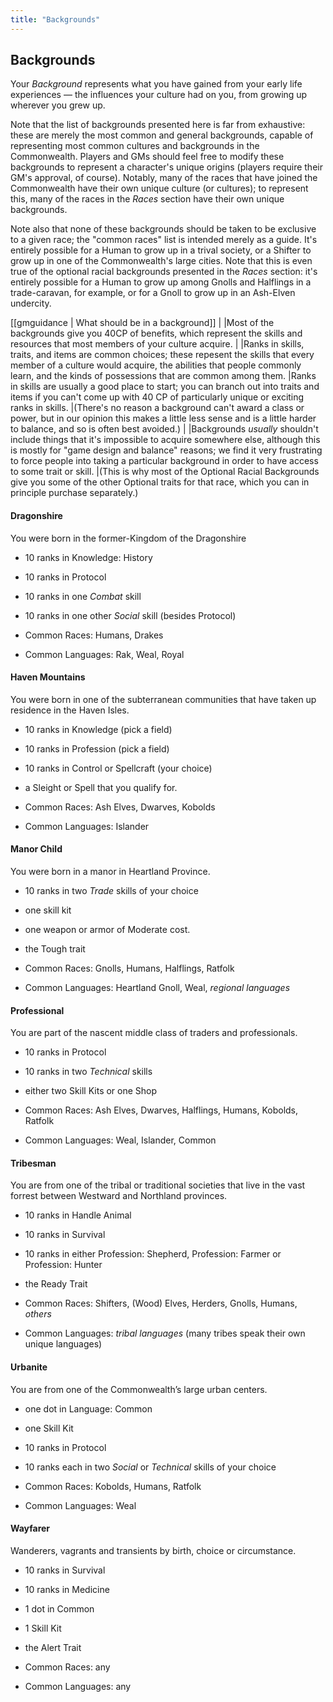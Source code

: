 ```yaml
---
title: "Backgrounds"
---
```


## Backgrounds

Your *Background* represents what you have gained from your early life experiences — the influences your culture had on you, from growing up wherever you grew up.

Note that the list of backgrounds presented here is far from exhaustive: these are merely the most common and general backgrounds, capable of representing most common cultures and backgrounds in the Commonwealth.
Players and GMs should feel free to modify these backgrounds to represent a character's unique origins (players require their GM's approval, of course).
Notably, many of the races that have joined the Commonwealth have their own unique culture (or cultures); to represent this, many of the races in the *Races* section have their own unique backgrounds.

Note also that none of these backgrounds should be taken to be exclusive to a given race; the "common races" list is intended merely as a guide.
It's entirely possible for a Human to grow up in a trival society, or a Shifter to grow up in one of the Commonwealth's large cities.
Note that this is even true of the optional racial backgrounds presented in the *Races* section: it's entirely possible for a Human to grow up among Gnolls and Halflings in a trade-caravan, for example, or for a Gnoll to grow up in an Ash-Elven undercity.

[[gmguidance | What should be in a background]]
|
|Most of the backgrounds give you 40CP of benefits, which represent the skills and resources that most members of your culture acquire.
|
|Ranks in skills, traits, and items are common choices; these repesent the skills that every member of a culture would acquire, the abilities that people commonly learn, and the kinds of possessions that are common among them.
|Ranks in skills are usually a good place to start; you can branch out into traits and items if you can't come up with 40 CP of particularly unique or exciting ranks in skills.
|(There's no reason a background can't award a class or power, but in our opinion this makes a little less sense and is a little harder to balance, and so is often best avoided.)
|
|Backgrounds *usually* shouldn't include things that it's impossible to acquire somewhere else, although this is mostly for "game design and balance" reasons; we find it very frustrating to force people into taking a particular background in order to have access to some trait or skill.
|(This is why most of the Optional Racial Backgrounds give you some of the other Optional traits for that race, which you can in principle purchase separately.)

#### Dragonshire

You were born in the former-Kingdom of the Dragonshire

- 10 ranks in Knowledge: History
- 10 ranks in Protocol
- 10 ranks in one *Combat* skill
- 10 ranks in one other *Social* skill (besides Protocol)

- Common Races: Humans, Drakes
- Common Languages: Rak, Weal, Royal

#### Haven Mountains

You were born in one of the subterranean communities that have taken up residence in the Haven Isles.

- 10 ranks in Knowledge (pick a field)
- 10 ranks in Profession (pick a field)
- 10 ranks in Control or Spellcraft (your choice)
- a Sleight or Spell that you qualify for.

- Common Races: Ash Elves, Dwarves, Kobolds
- Common Languages: Islander

#### Manor Child

You were born in a manor in Heartland Province.

- 10 ranks in two *Trade* skills of your choice
- one skill kit
- one weapon or armor of Moderate cost.
- the Tough trait

- Common Races: Gnolls, Humans, Halflings, Ratfolk
- Common Languages: Heartland Gnoll, Weal, *regional languages*

#### Professional

You are part of the nascent middle class of traders and professionals.

- 10 ranks in Protocol
- 10 ranks in two *Technical* skills
- either two Skill Kits or one Shop

- Common Races: Ash Elves, Dwarves, Halflings, Humans, Kobolds, Ratfolk
- Common Languages: Weal, Islander, Common

#### Tribesman

You are from one of the tribal or traditional societies that live in the vast forrest between Westward and Northland provinces.

- 10 ranks in Handle Animal
- 10 ranks in Survival
- 10 ranks in either Profession: Shepherd, Profession: Farmer or Profession: Hunter
- the Ready Trait

- Common Races: Shifters, (Wood) Elves, Herders, Gnolls, Humans, *others*
- Common Languages: *tribal languages* (many tribes speak their own unique languages)

#### Urbanite

You are from one of the Commonwealth’s large urban centers.

- one dot in Language: Common
- one Skill Kit
- 10 ranks in Protocol
- 10 ranks each in two *Social* or *Technical* skills of your choice

- Common Races: Kobolds, Humans, Ratfolk
- Common Languages: Weal

#### Wayfarer

Wanderers, vagrants and transients by birth, choice or circumstance.

- 10 ranks in Survival
- 10 ranks in Medicine
- 1 dot in Common
- 1 Skill Kit
- the Alert Trait

- Common Races: any
- Common Languages: any
